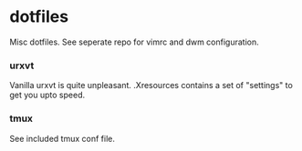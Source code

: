 # dotfiles

Misc dotfiles. See seperate repo for vimrc and dwm configuration.

### urxvt

Vanilla urxvt is quite unpleasant. .Xresources contains a set of "settings" to get you upto speed.

### tmux

See included tmux conf file.
